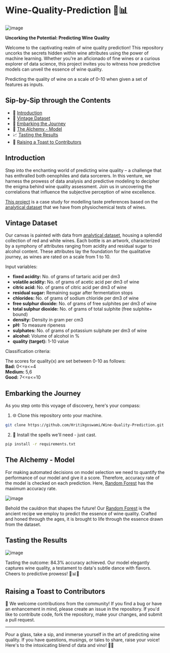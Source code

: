 # Wine-Quality-Prediction 🍷📊 

![image](https://user-images.githubusercontent.com/68503114/132919974-ecbeac72-ec16-402e-ba43-148049573917.png)

**Uncorking the Potential: Predicting Wine Quality**

Welcome to the captivating realm of wine quality prediction! This repository uncorks the secrets hidden within wine attributes using the power of machine learning. Whether you're an aficionado of fine wines or a curious explorer of data science, this project invites you to witness how predictive models can unveil the essence of wine quality.

Predicting the quality of wine on a scale of 0–10 when given a set of features as inputs.

## Sip-by-Sip through the Contents

- 🍇 [Introduction](#introduction)
- 🍷 [Vintage Dataset](#dataset)
- 🚀 [Embarking the Journey](#getting-started)
- 🧪 [The Alchemy - Model](#model)
- 📈 [Tasting the Results](#evaluation)
- 🍻 [Raising a Toast to Contributors](#contributing)

## Introduction

Step into the enchanting world of predicting wine quality – a challenge that has enthralled both oenophiles and data sorcerers. In this venture, we harness the prowess of data analysis and predictive modeling to decipher the enigma behind wine quality assessment. Join us in uncovering the correlations that influence the subjective perception of wine excellence.

[This project](https://github.com/Hritikgoswami/Wine-Quality-Prediction) is a case study for modelling taste preferences based on the [analytical dataset](https://github.com/Hritikgoswami/Wine-Quality-Prediction/blob/main/Wine-Quality-Dataset.csv) that we have from physiochemical tests of wines.

## Vintage Dataset

Our canvas is painted with data from [analytical dataset](https://github.com/Hritikgoswami/Wine-Quality-Prediction/blob/main/Wine-Quality-Dataset.csv), housing a splendid collection of red and white wines. Each bottle is an artwork, characterized by a symphony of attributes ranging from acidity and residual sugar to alcohol content. These attributes lay the foundation for the qualitative journey, as wines are rated on a scale from 1 to 10.

Input variables:  

- **fixed acidity:** No. of grams of tartaric acid per dm3
- **volatile acidity:**  No. of grams of acetic acid per dm3 of wine
- **citric acid:** No. of grams of citric acid per dm3 of wine
- **residual sugar:** Remaining sugar after fermentation stops
- **chlorides:** No. of grams of sodium chloride per dm3 of wine
- **free sulphur dioxide:** No. of grams of free sulphites per dm3 of wine
- **total sulphur dioxide:** No. of grams of total sulphite (free sulphite+ bound)
- **density:** Density in gram per cm3 
- **pH:** To measure ripeness 
- **sulphates:** No. of grams of potassium sulphate per dm3 of wine
- **alcohol:** Volume of alcohol in %
- **quality (target):** 1-10 value


Classification criteria:

The scores for quality(x) are set between 0-10 as follows:  
**Bad:** 0<=x<=4   
**Medium:** 5,6  
**Good:** 7<=x<=10 

## Embarking the Journey

As you step onto this voyage of discovery, here's your compass:

1. 🌐 Clone this repository onto your machine.

   
```bash
git clone https://github.com/Hritikgoswami/Wine-Quality-Prediction.git
```

2. 🧩 Install the spells we'll need - just cast.

```bash
pip install -r requirements.txt
```

## The Alchemy - Model

For making automated decisions on model selection we need to quantify the performance of our model and give it a score. Therefore, accuracy rate of the model is checked on each prediction. Here, [Random Forest](https://www.ibm.com/topics/random-forest#:~:text=Random%20forest%20is%20a%20commonly,both%20classification%20and%20regression%20problems.) has the maximum accuracy rate.

![image](https://github.com/Hritikgoswami/Wine-Quality-Prediction/assets/84679973/f08515c7-58c7-4b25-bdcf-6ba08ac40edc)

Behold the cauldron that shapes the future! Our [Random Forest](https://www.ibm.com/topics/random-forest#:~:text=Random%20forest%20is%20a%20commonly,both%20classification%20and%20regression%20problems.) is the ancient recipe we employ to predict the essence of wine quality. Crafted and honed through the ages, it is brought to life through the essence drawn from the dataset.


## Tasting the Results


![image](https://github.com/Hritikgoswami/Wine-Quality-Prediction/assets/84679973/0cd6dd84-4611-4d9d-b186-69e15abf020c)

Tasting the outcome: 84.3% accuracy achieved. Our model elegantly captures wine quality, a testament to data's subtle dance with flavors. Cheers to predictive prowess! 🍷📊🎉

## Raising a Toast to Contributors

🎉 We welcome contributions from the community! If you find a bug or have an enhancement in mind, please create an issue in the repository. If you'd like to contribute code, fork the repository, make your changes, and submit a pull request.

---

Pour a glass, take a sip, and immerse yourself in the art of predicting wine quality. If you have questions, musings, or tales to share, raise your voice! Here's to the intoxicating blend of data and vino! 🥂🍾


